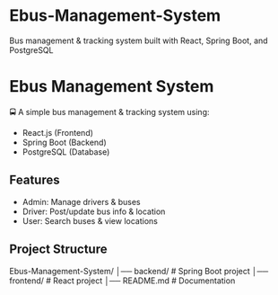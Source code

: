 # Ebus-Management-System
Bus management &amp; tracking system built with React, Spring Boot, and PostgreSQL
# Ebus Management System

🚍 A simple bus management & tracking system using:
- React.js (Frontend)
- Spring Boot (Backend)
- PostgreSQL (Database)

## Features
- Admin: Manage drivers & buses
- Driver: Post/update bus info & location
- User: Search buses & view locations

## Project Structure
Ebus-Management-System/
│── backend/ # Spring Boot project
│── frontend/ # React project
│── README.md # Documentation
